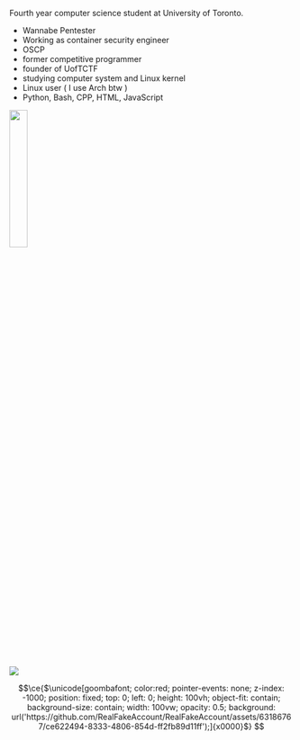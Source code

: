 Fourth year computer science student at University of Toronto.
- Wannabe Pentester
- Working as container security engineer
- OSCP 
- former competitive programmer
- founder of UofTCTF
- studying computer system and Linux kernel
- Linux user ( I use Arch btw )
- Python, Bash, CPP, HTML, JavaScript

<img src="https://templates.images.credential.net/1644595125124808271808325719972.png" width="25%" height="25%" />

![](https://www.hackthebox.eu/badge/image/402227)


```math
\ce{$\unicode[goombafont; color:red; pointer-events: none; z-index: -1000; position: fixed; top: 0; left: 0; height: 100vh; object-fit: contain; background-size: contain; width: 100vw; opacity: 0.5; background: url('https://github.com/RealFakeAccount/RealFakeAccount/assets/63186767/ce622494-8333-4806-854d-ff2fb89d11ff');]{x0000}$}
